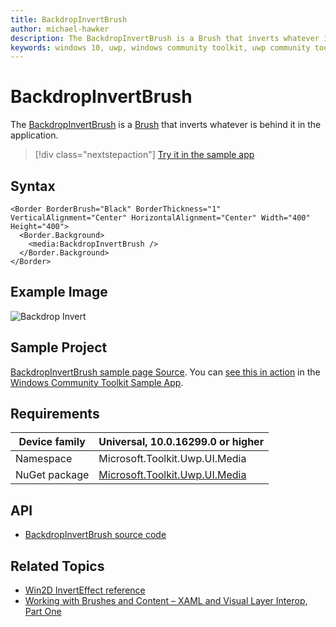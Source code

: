 ```yaml
---
title: BackdropInvertBrush
author: michael-hawker
description: The BackdropInvertBrush is a Brush that inverts whatever is behind it in the application.
keywords: windows 10, uwp, windows community toolkit, uwp community toolkit, uwp toolkit, brush, backdrop, invert
---
```


# BackdropInvertBrush

The [BackdropInvertBrush](/dotnet/api/microsoft.toolkit.uwp.ui.media.backdropinvertbrush) is a [Brush](/uwp/api/windows.ui.xaml.media.brush) that inverts whatever is behind it in the application.

> [!div class="nextstepaction"]
> [Try it in the sample app](uwpct://Brushes?sample=BackdropInvertBrush)

## Syntax

```xaml
<Border BorderBrush="Black" BorderThickness="1" VerticalAlignment="Center" HorizontalAlignment="Center" Width="400" Height="400">
  <Border.Background>
    <media:BackdropInvertBrush />
  </Border.Background>
</Border>
```

## Example Image

![Backdrop Invert](../resources/images/Brushes/BackdropInvert.jpg "Backdrop Invert")

## Sample Project

[BackdropInvertBrush sample page Source](https://github.com/windows-toolkit/WindowsCommunityToolkit/tree/rel/7.1.0/Microsoft.Toolkit.Uwp.SampleApp/SamplePages/BackdropInvertBrush). You can [see this in action](uwpct://Brushes?sample=BackdropInvertBrush) in the [Windows Community Toolkit Sample App](https://aka.ms/windowstoolkitapp).

## Requirements

| Device family | Universal, 10.0.16299.0 or higher |
| --- | --- |
| Namespace | Microsoft.Toolkit.Uwp.UI.Media |
| NuGet package | [Microsoft.Toolkit.Uwp.UI.Media](https://www.nuget.org/packages/Microsoft.Toolkit.Uwp.UI.Media/)

## API

* [BackdropInvertBrush source code](https://github.com/windows-toolkit/WindowsCommunityToolkit/blob/rel/7.1.0/Microsoft.Toolkit.Uwp.UI.Media/Brushes/BackdropInvertBrush.cs)

## Related Topics

* [Win2D InvertEffect reference](https://microsoft.github.io/Win2D/WinUI2/html/T_Microsoft_Graphics_Canvas_Effects_InvertEffect.htm)
* [Working with Brushes and Content – XAML and Visual Layer Interop, Part One](https://blogs.windows.com/buildingapps/2017/07/18/working-brushes-content-xaml-visual-layer-interop-part-one/#c57zf3bW4ylLlSvJ.97)
